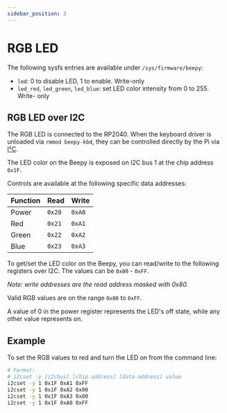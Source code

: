 ```yaml
---
sidebar_position: 3
---
```


# RGB LED

The following sysfs entries are available under `/sys/firmware/beepy`:

- `led`: 0 to disable LED, 1 to enable. Write-only
- `led_red`, `led_green`, `led_blue`: set LED color intensity from 0 to 255. Write- only

## RGB LED over I2C

The RGB LED is connected to the RP2040. When the keyboard driver is unloaded via `rmmod beepy-kbd`, they can be controlled directly by the Pi via [I²C](https://en.wikipedia.org/wiki/I²C).

The LED color on the Beepy is exposed on I2C bus 1 at the chip address `0x1F`.

Controls are available at the following specific data addresses:

| Function | Read   | Write  |
|----------|--------|--------|
| Power    | `0x20` | `0xA0` |
| Red      | `0x21` | `0xA1` |
| Green    | `0x22` | `0xA2` |
| Blue     | `0x23` | `0xA3` |

To get/set the LED color on the Beepy, you can read/write to the following registers over I2C. The values can be `0x00` - `0xFF`.

*Note: write addresses are the read address masked with 0x80.*

Valid RGB values are on the range `0x00` to `0xFF`.

A value of 0 in the power register represents the LED's off state, while any other value represents on.

## Example

To set the RGB values to red and turn the LED on from the command line:

```bash
# Format:
# i2cset -y [i2cbus] [chip-address] [data-address] value
i2cset -y 1 0x1F 0xA1 0xFF
i2cset -y 1 0x1F 0xA2 0x00
i2cset -y 1 0x1F 0xA3 0x00
i2cset -y 1 0x1F 0xA0 0xFF
```
